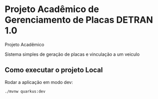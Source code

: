 # Projeto Acadêmico de Gerenciamento de Placas DETRAN 1.0

Projeto Acadêmico

Sistema simples de geração de placas e vinculação a um veiculo

## Como executar o projeto Local

Rodar a aplicação em modo dev:
```
./mvnw quarkus:dev
```
